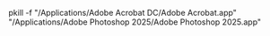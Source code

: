 pkill -f "/Applications/Adobe Acrobat DC/Adobe Acrobat.app"
"/Applications/Adobe Photoshop 2025/Adobe Photoshop 2025.app"

